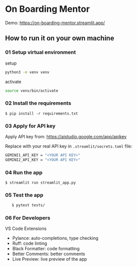 # On Boarding Mentor 

Demo: https://on-boarding-mentor.streamlit.app/


## How to run it on your own machine

###  01 Setup virtual environment 
setup
```bash
python3 -m venv venv
```

activate
```bash
source venv/bin/activate
```

### 02 Install the requirements

   ```
   $ pip install -r requirements.txt
   ```

### 03 Apply for API key 
Apply API key from: https://aistudio.google.com/app/apikey

Replace <YOUR API KEY> with your real API key in `.streamlit/secrets.toml` file:

```bash
GEMINI1_API_KEY = "<YOUR API KEY>"
GEMINI2_API_KEY = "<YOUR API KEY>"
```


### 04 Run the app

   ```
   $ streamlit run streamlit_app.py
   ```

### 05 Test the app 
```bash
   $ pytest tests/
```


### 06 For Developers 

VS Code Extensions

- Pylance: auto-completions, type checking
- Ruff: code linting
- Black Formatter: code formatting
- Better Comments: better comments
- Live Preview: live preview of the app


